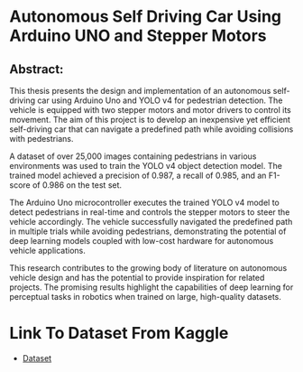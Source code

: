 # Autonomous Self Driving Car Using Arduino UNO and Stepper Motors
## Abstract:
This thesis presents the design and implementation of an autonomous self-driving car using Arduino Uno and YOLO v4 for pedestrian detection. The vehicle is equipped with two stepper motors and motor drivers to control its movement. The aim of this project is to develop an inexpensive yet efficient self-driving car that can navigate a predefined path while avoiding collisions with pedestrians.

A dataset of over 25,000 images containing pedestrians in various environments was used to train the YOLO v4 object detection model. The trained model achieved a precision of 0.987, a recall of 0.985, and an F1-score of 0.986 on the test set.

The Arduino Uno microcontroller executes the trained YOLO v4 model to detect pedestrians in real-time and controls the stepper motors to steer the vehicle accordingly. The vehicle successfully navigated the predefined path in multiple trials while avoiding pedestrians, demonstrating the potential of deep learning models coupled with low-cost hardware for autonomous vehicle applications.

This research contributes to the growing body of literature on autonomous vehicle design and has the potential to provide inspiration for related projects. The promising results highlight the capabilities of deep learning for perceptual tasks in robotics when trained on large, high-quality datasets.



# Link To Dataset From Kaggle

- [Dataset](https://www.kaggle.com/datasets/karthika95/pedestrian-detection)
